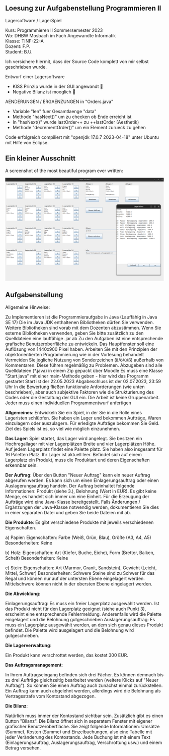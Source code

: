 ## Loesung zur Aufgabenstellung Programmieren II

Lagersoftware / LagerSpiel

Kurs: Programmieren II Sommersemester 2023 <br>
Wo: DHBW Mosbach im Fach Angewandte Informatik <br>
Klasse: TINF-22-A <br>
Dozent: F.P. <br>
Student: B.U. <br>

Ich versichere hiermit, dass der Source Code komplett von mir selbst 
geschrieben wurde.

Entwurf einer Lagersoftware
- KISS Prinzip wurde in der GUI angewandt 🤡
- Negative Bilanz ist moeglich 💸

AENDERUNGEN / ERGAENZUNGEN in "Orders.java"

- Variable "len" fuer Gesamtlaenge "data"
- Methode "hasNext()" um zu checken ob Ende erreicht ist
- In "hasNext()" wurde lastOrder++ zu ++lastOrder (Aesthetik)
- Methode "decrementOrder()" um ein Element zurueck zu gehen

Code erfolgreich compiliert mit "openjdk 17.0.7 2023-04-18" unter Ubuntu mit Hilfe von Eclipse.

## Ein kleiner Ausschnitt
A screenshot of the most beautiful program ever written:

![Screenshot](screenshot.png)

## Aufgabenstellung

Allgemeine Hinweise:

Zu Implementieren ist die Programmieraufgabe in Java (Lauffähig in Java SE 17)
Die im Java JDK enthaltenen Bibliotheken dürfen Sie verwenden. Weitere Bibliotheken sind vorab mit dem Dozenten abzustimmen. Wenn Sie externe Bibliotheken verwenden, geben Sie bitte zusätzlich zu den Quelldateien eine lauffähige .jar ab
Zu den Aufgaben ist eine entsprechende grafische Benutzeroberfläche zu entwickeln. Das Hauptfenster soll eine Auflösung von 1440x900 Pixel haben.
Arbeiten Sie mit den Prinzipien der objektorientierten Programmierung wie in der Vorlesung behandelt
Vermeiden Sie jegliche Nutzung von Sonderzeichen (ä/ö/ü/ß) außerhalb von Kommentaren. Diese führen regelmäßig zu Problemen.
Abzugeben sind alle Quelldateien (*.java) in einem Zip gepackt über Moodle
Es muss eine Klasse "Start.java" mit einer main-Methode geben - hier wird das Programm gestartet
Start ist der 22.05.2023
Abgabeschluss ist der 02.07.2023, 23:59 Uhr
In die Bewertung fließen funktionale Anforderungen (wie unten beschrieben), aber auch subjektive Faktoren wie die Strukturierung des Codes oder die Gestaltung der GUI ein.
Die Arbeit ist keine Gruppenarbeit. Jeder muss einen individuellen Programmentwurf anfertigen

**Allgemeines**:
Entwickeln Sie ein Spiel, in der Sie in die Rolle eines Lageristen schlüpfen. Sie haben ein Lager und bekommen Aufträge, Waren einzulagern oder auszulagern. Für erledigte Aufträge bekommen Sie Geld. Ziel des Spiels ist es, so viel wie möglich einzunehmen.

**Das Lager**:
Spiel startet, das Lager wird angelegt. Sie besitzen ein Hochregallager mit vier Lagerplätzen Breite und vier Lagerplätzen Höhe. Auf jedem Lagerplatz findet eine Palette platz. Sie haben also insgesamt für 16 Paletten Platz. Ihr Lager ist aktuell leer. Befindet sich auf einem Lagerplatz ein Produkt, muss die Produktart und deren Eigenschaften erkennbar sein.

**Der Auftrag**: Über den Button "Neuer Auftrag" kann ein neuer Auftrag abgerufen werden. Es kann sich um einen Einlagerungsauftrag oder einen Auslagerungsauftrag handeln. Der Auftrag beinhaltet folgende Informationen: Produkt (siehe 3.), Belohnung (Wert in EUR). Es gibt keine Menge, es handelt sich immer um eine Einheit. Für die Erzeugung der Aufträge wird eine Java-Klasse bereitgestellt. Falls Änderungen / Ergänzungen der Java-Klasse notwendig werden, dokumentieren Sie dies in einer separaten Datei und geben Sie beide Dateien mit ab.

**Die Produkte**: Es gibt verschiedene Produkte mit jeweils verschiedenen Eigenschaften.

a) Papier:
Eigenschaften: Farbe (Weiß, Grün, Blau), Größe (A3, A4, A5)
Besonderheiten: Keine

b) Holz:
Eigenschaften: Art (Kiefer, Buche, Eiche), Form (Bretter, Balken, Scheit)
Besonderheiten: Keine

c) Stein:
Eigenschaften: Art (Marmor, Granit, Sandstein), Gewicht (Leicht, Mittel, Schwer)
Besonderheiten: Schwere Steine sind zu Schwer für das Regal und können nur auf der untersten Ebene eingelagert werden. Mittelschwere können nicht in der obersten Ebene eingelagert werden.

**Die Abwicklung**:

Einlagerungsauftrag: Es muss ein freier Lagerplatz ausgewählt werden. Ist das Produkt nicht für den Lagerplatz geeignet (siehe auch Punkt 3), erscheint eine entsprechende Fehlermeldung. Anderenfalls wird die Palette eingelagert und die Belohnung gutgeschrieben
Auslagerungsauftrag: Es muss ein Lagerplatz ausgewählt werden, an dem sich genau dieses Produkt befindet. Die Palette wird ausgelagert und die Belohnung wird gutgeschrieben.

**Die Lagerverwaltung**:

Ein Produkt kann verschrottet werden, das kostet 300 EUR.

**Das Auftragsmanagement**:

In Ihrem Auftragseingang befinden sich drei Fächer. Es können demnach bis zu drei Aufträge gleichzeitig bearbeitet werden (weitere Klicks auf "Neuer Auftrag"). So können Sie einen Auftrag auch zunächst einmal zurückstellen. Ein Auftrag kann auch abgelehnt werden, allerdings wird die Belohnung als Vertragsstrafe vom Kontostand abgezogen.

**Die Bilanz**:

Natürlich muss immer der Kontostand sichtbar sein. Zusätzlich gibt es einen Button "Bilanz". Die Bilanz öffnet sich in separatem Fenster mit eigener grafischer Benutzeroberfläche. Sie zeigt folgende Informationen: Umsätze (Summe), Kosten (Summe) und Einzelbuchungen, also eine Tabelle mit jeder Veränderung des Kontostands. Jede Buchung ist mit einem Text (Einlagerungsauftrag, Auslagerungsauftrag, Verschrottung usw.) und einem Betrag versehen.
